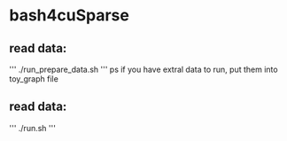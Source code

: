 # bash4cuSparse
## read data:
'''
./run_prepare_data.sh 
'''
ps if you have extral data to run, put them into toy_graph file

## read data:
'''
./run.sh
'''
